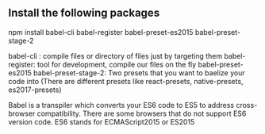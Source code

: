 ## Install the following packages
npm install babel-cli babel-register babel-preset-es2015 babel-preset-stage-2

babel-cli : compile files or directory of files just by targeting them
babel-register: tool for development, compile our files on the fly
babel-preset-es2015 babel-preset-stage-2: Two presets that you want to baelize your code into (There are different presets like react-presets, native-presets, es2017-presets) 	

Babel is a transpiler which converts your ES6 code to ES5 to address cross-browser compatibility. There are some browsers that do not support ES6 version code.
ES6 stands for ECMAScript2015 or ES2015 
